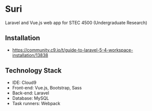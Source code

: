 # Suri
Laravel and Vue.js web app for STEC 4500 (Undergraduate Research)

## Installation
* https://community.c9.io/t/guide-to-laravel-5-4-workspace-installation/13838

## Technology Stack
* IDE: Cloud9
* Front-end: Vue.js, Bootstrap, Sass
* Back-end: Laravel
* Database: MySQL
* Task runners: Webpack
